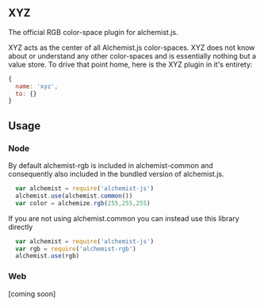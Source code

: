 XYZ
---

The official RGB color-space plugin for alchemist.js.

XYZ acts as the center of all Alchemist.js color-spaces. XYZ does not know about or understand any other color-spaces and is essentially nothing but a value store. To drive that point home, here is the XYZ plugin in it's entirety:

```js
{
  name: 'xyz',
  to: {}
}
```

Usage
-----

### Node

By default alchemist-rgb is included in alchemist-common and consequently also
included in the bundled version of alchemist.js.

```js
  var alchemist = require('alchemist-js')
  alchemist.use(alchemist.common())
  var color = alchemize.rgb(255,255,255)
```

If you are not using alchemist.common you can instead use this library directly

```js
  var alchemist = require('alchemist-js')
  var rgb = require('alchemist-rgb')
  alchemist.use(rgb)
```

### Web

[coming soon]
